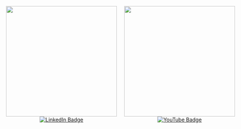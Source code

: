 <div id="header" style="display: flex; justify-content: center; gap: 20px;">
  <!-- LinkedIn Section -->
  <div style="text-align: center;">
    <a href="https://www.linkedin.com/in/ismael-ruiz-ranz-2bb991197/">
      <img src="https://media.giphy.com/media/v1.Y2lkPTc5MGI3NjExbTFzY2l1eHNvYmp3Y2F3MTc4bHRwODd0ZnR4eGEycm56YWt5NzN4eCZlcD12MV9naWZzX3NlYXJjaCZjdD1n/DxqLrg8cINwnS/giphy.gif" style="width: 300px;"/>
    </a>
    <a href="https://www.linkedin.com/in/ismael-ruiz-ranz-2bb991197/">
      <img src="https://img.shields.io/badge/LinkedIn-blue?style=for-the-badge&logo=linkedin&logoColor=white" alt="LinkedIn Badge"/>
    </a>
  </div>

  <!-- YouTube Section -->
  <div style="text-align: center;">
    <a href="https://www.youtube.com/@ismaelRR">
      <img src="https://media.giphy.com/media/v1.Y2lkPTc5MGI3NjExbTFzY2l1eHNvYmp3Y2F3MTc4bHRwODd0ZnR4eGEycm56YWt5NzN4eCZlcD12MV9naWZzX3NlYXJjaCZjdD1n/DxqLrg8cINwnS/giphy.gif" style="width: 300px;"/>
    </a>
    <a href="https://www.youtube.com/@ismaelRR">
      <img src="https://img.shields.io/badge/YouTube-red?style=for-the-badge&logo=youtube&logoColor=white" alt="YouTube Badge"/>
    </a>
  </div>
</div>
